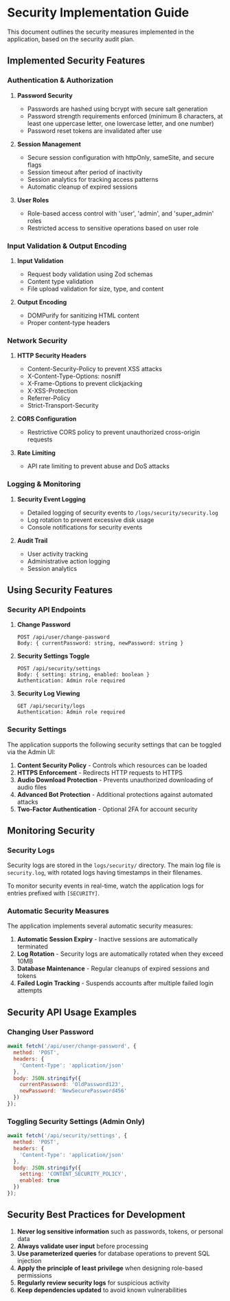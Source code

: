 # Security Implementation Guide

This document outlines the security measures implemented in the application, based on the security audit plan.

## Implemented Security Features

### Authentication & Authorization

1. **Password Security**
   - Passwords are hashed using bcrypt with secure salt generation
   - Password strength requirements enforced (minimum 8 characters, at least one uppercase letter, one lowercase letter, and one number)
   - Password reset tokens are invalidated after use

2. **Session Management**
   - Secure session configuration with httpOnly, sameSite, and secure flags
   - Session timeout after period of inactivity
   - Session analytics for tracking access patterns
   - Automatic cleanup of expired sessions

3. **User Roles**
   - Role-based access control with 'user', 'admin', and 'super_admin' roles
   - Restricted access to sensitive operations based on user role

### Input Validation & Output Encoding

1. **Input Validation**
   - Request body validation using Zod schemas
   - Content type validation
   - File upload validation for size, type, and content

2. **Output Encoding**
   - DOMPurify for sanitizing HTML content
   - Proper content-type headers

### Network Security

1. **HTTP Security Headers**
   - Content-Security-Policy to prevent XSS attacks
   - X-Content-Type-Options: nosniff
   - X-Frame-Options to prevent clickjacking
   - X-XSS-Protection
   - Referrer-Policy
   - Strict-Transport-Security

2. **CORS Configuration**
   - Restrictive CORS policy to prevent unauthorized cross-origin requests

3. **Rate Limiting**
   - API rate limiting to prevent abuse and DoS attacks

### Logging & Monitoring

1. **Security Event Logging**
   - Detailed logging of security events to `/logs/security/security.log`
   - Log rotation to prevent excessive disk usage
   - Console notifications for security events

2. **Audit Trail**
   - User activity tracking
   - Administrative action logging
   - Session analytics

## Using Security Features

### Security API Endpoints

1. **Change Password**
   ```
   POST /api/user/change-password
   Body: { currentPassword: string, newPassword: string }
   ```
   
2. **Security Settings Toggle**
   ```
   POST /api/security/settings
   Body: { setting: string, enabled: boolean }
   Authentication: Admin role required
   ```

3. **Security Log Viewing**
   ```
   GET /api/security/logs
   Authentication: Admin role required
   ```

### Security Settings

The application supports the following security settings that can be toggled via the Admin UI:

1. **Content Security Policy** - Controls which resources can be loaded
2. **HTTPS Enforcement** - Redirects HTTP requests to HTTPS
3. **Audio Download Protection** - Prevents unauthorized downloading of audio files
4. **Advanced Bot Protection** - Additional protections against automated attacks
5. **Two-Factor Authentication** - Optional 2FA for account security

## Monitoring Security

### Security Logs

Security logs are stored in the `logs/security/` directory. The main log file is `security.log`, with rotated logs having timestamps in their filenames.

To monitor security events in real-time, watch the application logs for entries prefixed with `[SECURITY]`.

### Automatic Security Measures

The application implements several automatic security measures:

1. **Automatic Session Expiry** - Inactive sessions are automatically terminated
2. **Log Rotation** - Security logs are automatically rotated when they exceed 10MB
3. **Database Maintenance** - Regular cleanups of expired sessions and tokens
4. **Failed Login Tracking** - Suspends accounts after multiple failed login attempts

## Security API Usage Examples

### Changing User Password
```javascript
await fetch('/api/user/change-password', {
  method: 'POST',
  headers: {
    'Content-Type': 'application/json'
  },
  body: JSON.stringify({
    currentPassword: 'OldPassword123',
    newPassword: 'NewSecurePassword456'
  })
});
```

### Toggling Security Settings (Admin Only)
```javascript
await fetch('/api/security/settings', {
  method: 'POST',
  headers: {
    'Content-Type': 'application/json'
  },
  body: JSON.stringify({
    setting: 'CONTENT_SECURITY_POLICY',
    enabled: true
  })
});
```

## Security Best Practices for Development

1. **Never log sensitive information** such as passwords, tokens, or personal data
2. **Always validate user input** before processing
3. **Use parameterized queries** for database operations to prevent SQL injection
4. **Apply the principle of least privilege** when designing role-based permissions
5. **Regularly review security logs** for suspicious activity
6. **Keep dependencies updated** to avoid known vulnerabilities
